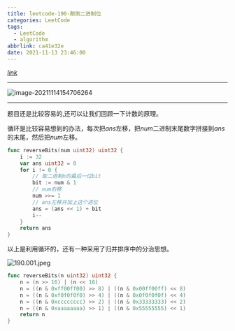 ```yaml
---
title: leetcode-190-颠倒二进制位
categories: LeetCode
tags:
  - LeetCode
  - algorithm
abbrlink: ca41e32e
date: 2021-11-13 23:46:00
---
```


[$link$](https://leetcode-cn.com/problems/reverse-bits/)

<hr/>

![image-20211114154706264](https://gitee.com/cao_ziqiang/img/raw/master/20211114154706.png)

<hr/>

题目还是比较容易的,还可以让我们回顾一下计数的原理。

循环是比较容易想到的办法，每次把$ans$左移，把$num$二进制末尾数字拼接到$ans$的末尾，然后把$num$左移。

```go
func reverseBits(num uint32) uint32 {
    i := 32
    var ans uint32 = 0
    for i != 0 {
        // 取二进制n的最后一位bit
        bit := num & 1
        // num右移
        num >>= 1
        // ans左移并加上这个进位
        ans = (ans << 1) + bit
        i--
    }
    return ans
}
```

以上是利用循环的，还有一种采用了归并排序中的分治思想。

![190.001.jpeg](https://gitee.com/cao_ziqiang/img/raw/master/20211114160941.jpeg)

```go
func reverseBits(n uint32) uint32 {
    n = (n >> 16) | (n << 16)
    n = ((n & 0xff00ff00) >> 8) | ((n & 0x00ff00ff) << 8)
    n = ((n & 0xf0f0f0f0) >> 4) | ((n & 0x0f0f0f0f) << 4)
    n = ((n & 0xcccccccc) >> 2) | ((n & 0x33333333) << 2)
    n = ((n & 0xaaaaaaaa) >> 1) | ((n & 0x55555555) << 1)
    return n
}
```

